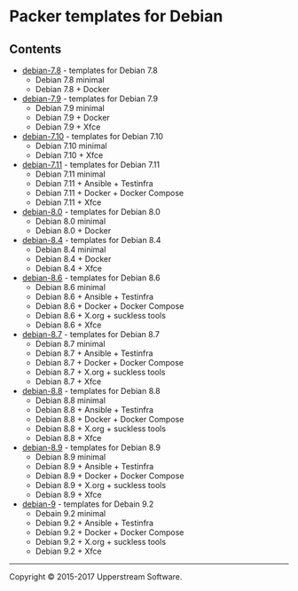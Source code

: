# Packer templates for Debian

## Contents

* [debian-7.8](debian-7.8/README.mdown) - templates for Debian 7.8
    * Debian 7.8 minimal
    * Debian 7.8 + Docker
* [debian-7.9](debian-7.9/README.mdown) - templates for Debian 7.9
    * Debian 7.9 minimal
    * Debian 7.9 + Docker
    * Debian 7.9 + Xfce
* [debian-7.10](debian-7.10/README.mdown) - templates for Debian 7.10
    * Debian 7.10 minimal
    * Debian 7.10 + Xfce
* [debian-7.11](debian-7.11/README.mdown) - templates for Debian 7.11
    * Debian 7.11 minimal
    * Debian 7.11 + Ansible + Testinfra
    * Debian 7.11 + Docker + Docker Compose
    * Debian 7.11 + Xfce
* [debian-8.0](debian-8.0/README.mdown) - templates for Debian 8.0
    * Debian 8.0 minimal
    * Debian 8.0 + Docker
* [debian-8.4](debian-8.4/README.mdown) - templates for Debian 8.4
    * Debian 8.4 minimal
    * Debian 8.4 + Docker
    * Debian 8.4 + Xfce
* [debian-8.6](debian-8.6/README.mdown) - templates for Debian 8.6
    * Debian 8.6 minimal
    * Debian 8.6 + Ansible + Testinfra
    * Debian 8.6 + Docker + Docker Compose
    * Debian 8.6 + X.org + suckless tools
    * Debian 8.6 + Xfce
* [debian-8.7](debian-8.7/README.mdown) - templates for Debian 8.7
    * Debian 8.7 minimal
    * Debian 8.7 + Ansible + Testinfra
    * Debian 8.7 + Docker + Docker Compose
    * Debian 8.7 + X.org + suckless tools
    * Debian 8.7 + Xfce
* [debian-8.8](debian-8.8/README.mdown) - templates for Debian 8.8
    * Debian 8.8 minimal
    * Debian 8.8 + Ansible + Testinfra
    * Debian 8.8 + Docker + Docker Compose
    * Debian 8.8 + X.org + suckless tools
    * Debian 8.8 + Xfce
* [debian-8.9](debian-8.9/README.mdown) - templates for Debian 8.9
    * Debian 8.9 minimal
    * Debian 8.9 + Ansible + Testinfra
    * Debian 8.9 + Docker + Docker Compose
    * Debian 8.9 + X.org + suckless tools
    * Debian 8.9 + Xfce
* [debian-9](debian-9/README.mdown) - templates for Debain 9.2
    * Debain 9.2 minimal
    * Debian 9.2 + Ansible + Testinfra
    * Debian 9.2 + Docker + Docker Compose
    * Debian 9.2 + X.org + suckless tools
    * Debian 9.2 + Xfce

- - -

Copyright &copy; 2015-2017 Upperstream Software.
